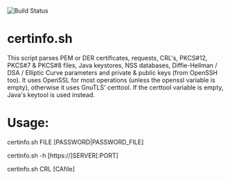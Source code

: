 ![Build Status](https://github.com/ricardobranco777/certinfo.sh/actions/workflows/ci.yml/badge.svg)

# certinfo.sh
This script parses PEM or DER certificates, requests, CRL's, PKCS#12, PKCS#7 &amp; PKCS#8 files, Java keystores, NSS databases, Diffie-Hellman / DSA / Elliptic Curve parameters and private &amp; public keys (from OpenSSH too). It uses OpenSSL for most operations (unless the openssl variable is empty), otherwise it uses GnuTLS' certtool. If the certtool variable is empty, Java's keytool is used instead.

# Usage:
certinfo.sh FILE [PASSWORD|PASSWORD_FILE]

certinfo.sh -h [https://]SERVER[:PORT]

certinfo.sh CRL [CAfile]
